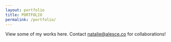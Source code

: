 ```yaml
---
layout: portfolio
title: PORTFOLIO
permalink: /portfolio/
---
```


View some of my works here. Contact natalie@alesce.co for collaborations!